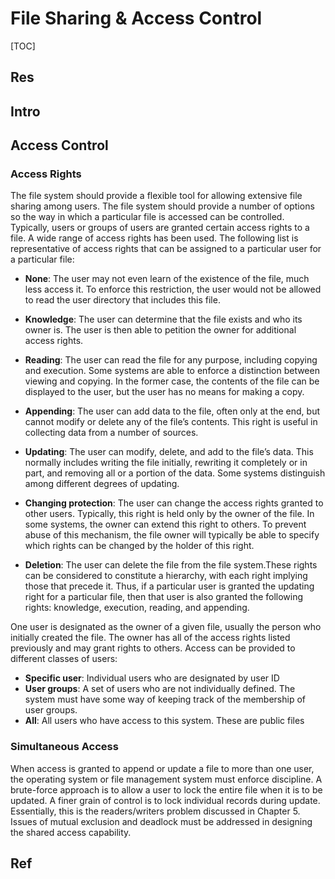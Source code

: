 # File Sharing & Access Control

[TOC]



## Res


## Intro

## Access Control
### Access Rights
The file system should provide a flexible tool for allowing extensive file sharing among users. The file system should provide a number of options so the way in which a particular file is accessed can be controlled. Typically, users or groups of users are granted certain access rights to a file. A wide range of access rights has been used. The following list is representative of access rights that can be assigned to a particular user for a particular file:

- **None**: The user may not even learn of the existence of the file, much less access it. To enforce this restriction, the user would not be allowed to read the user directory that includes this file.

- **Knowledge**: The user can determine that the file exists and who its owner is. The user is then able to petition the owner for additional access rights.

- **Reading**: The user can read the file for any purpose, including copying and execution. Some systems are able to enforce a distinction between viewing and copying. In the former case, the contents of the file can be displayed to the user, but the user has no means for making a copy.

- **Appending**: The user can add data to the file, often only at the end, but cannot modify or delete any of the file’s contents. This right is useful in collecting data from a number of sources.
   
- **Updating**: The user can modify, delete, and add to the file’s data. This normally includes writing the file initially, rewriting it completely or in part, and removing all or a portion of the data. Some systems distinguish among different degrees of updating.
   
- **Changing protection**: The user can change the access rights granted to other users. Typically, this right is held only by the owner of the file. In some systems, the owner can extend this right to others. To prevent abuse of this mechanism, the file owner will typically be able to specify which rights can be changed by the holder of this right.
   
- **Deletion**: The user can delete the file from the file system.These rights can be considered to constitute a hierarchy, with each right implying those that precede it. Thus, if a particular user is granted the updating right for a particular file, then that user is also granted the following rights: knowledge, execution, reading, and appending.

One user is designated as the owner of a given file, usually the person who initially created the file. The owner has all of the access rights listed previously and may grant rights to others. Access can be provided to different classes of users:
- **Specific user**: Individual users who are designated by user ID 
- **User groups**: A set of users who are not individually defined. The system must have some way of keeping track of the membership of user groups. 
- **All**: All users who have access to this system. These are public files


### Simultaneous Access
When access is granted to append or update a file to more than one user, the operating system or file management system must enforce discipline. A brute-force approach is to allow a user to lock the entire file when it is to be updated. A finer grain of control is to lock individual records during update. Essentially, this is the readers/writers problem discussed in Chapter 5. Issues of mutual exclusion and deadlock must be addressed in designing the shared access capability.

## Ref


